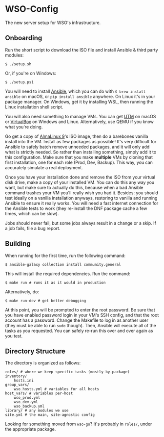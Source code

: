 # WSO-Config
The new server setup for WSO's infrastructure.

## Onboarding
Run the short script to download the ISO file and install Ansible & third party modules:
``` shell
$ ./setup.sh
```
Or, if you're on Windows:
``` shell
$ ./setup.ps1 
```
You will need to install [Ansible](https://www.ansible.com), which you can do with
`$ brew install ansible` on macOS, or `pip install ansible` anywhere. On Linux it's in your package manager. On Windows, get it by installing WSL, then running the Linux installation shell script.

You will also need something to manage VMs. You can get [UTM](https://mac.getutm.app) on macOS or [VirtualBox](https://www.virtualbox.org) on Windows and Linux. Alternatively, use QEMU if you know what you're doing.

Go get a copy of [AlmaLinux 9](https://almalinux.org)'s ISO image, then do a barebones vanilla install into the VM. Install as few packages as possible! It's very difficult for Ansible to safely batch remove unneeded packages, and it will only add what is strictly needed. So rather than installing something, simply add it to this configuration. Make sure that you make **multiple** VMs by cloning that first installation, one for each role (Prod, Dev, Backup). This way, you can accurately simulate a real deployment. 

Once you have your installation done and remove the ISO from your virtual disk drive, make a copy of your installed VM. You can do this any way you want, but make sure to actually do this, because when a bad Ansible command trashes your VM you'll really wish you had it. Besides: you should test ideally on a vanilla installation anyways, restoring to vanilla and running Ansible to ensure it really works. You will need a fast internet connection for the Ansible tests to work (they re-install the DNF package cache a few times, which can be slow). 

Jobs should never fail, but some jobs always result in a change or a skip. If a job fails, file a bug report.

## Building
When running for the first time, run the following command: 
``` shell
$ ansible-galaxy collection install community.general 
```
This will install the required dependencies.
Run the command:
``` shell
$ make run # runs it as it would in production
``` 
Alternatively, do:
``` shell
$ make run-dev # get better debugging
```
At this point, you will be prompted to enter the root password. Be sure that you have enabled password login in your VM's SSH config, and that the root account has a password. Change the Makefile to log in as another user (they must be able to run `sudo` though). Then, Ansible will execute all of the tasks as you requested. You can safely re-run this over and over again as you test.

## Directory Structure
The directory is organized as follows:
``` shell
roles/ # where we keep specific tasks (mostly by-package)
inventory/
	hosts.ini 
group_vars/
	wso_hosts.yml # variables for all hosts
host_vars/ # variables per-host
	wso_prod.yml
	wso_dev.yml
	wso_backup.yml
library/ # any modules we use
site.yml # the main, site-agnostic config
```
Looking for something moved from `wso-go`? It's probably in `roles/`, under the appropriate package.
